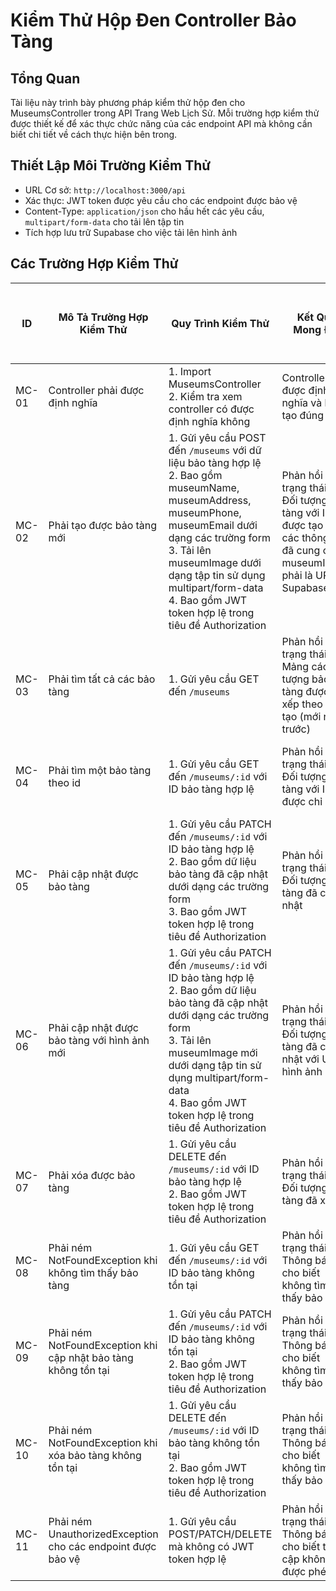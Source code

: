 # Kiểm Thử Hộp Đen Controller Bảo Tàng

## Tổng Quan
Tài liệu này trình bày phương pháp kiểm thử hộp đen cho MuseumsController trong API Trang Web Lịch Sử. Mỗi trường hợp kiểm thử được thiết kế để xác thực chức năng của các endpoint API mà không cần biết chi tiết về cách thực hiện bên trong.

## Thiết Lập Môi Trường Kiểm Thử
- URL Cơ sở: `http://localhost:3000/api`
- Xác thực: JWT token được yêu cầu cho các endpoint được bảo vệ
- Content-Type: `application/json` cho hầu hết các yêu cầu, `multipart/form-data` cho tải lên tập tin
- Tích hợp lưu trữ Supabase cho việc tải lên hình ảnh

## Các Trường Hợp Kiểm Thử

| ID | Mô Tả Trường Hợp Kiểm Thử | Quy Trình Kiểm Thử | Kết Quả Mong Đợi | Phụ Thuộc Giữa Các Trường Hợp | Kết Quả | Ngày Kiểm Thử | Ghi Chú |
|----|----------------------|---------------------|-----------------|---------------------------|--------|-----------|------|
| MC-01 | Controller phải được định nghĩa | 1. Import MuseumsController<br>2. Kiểm tra xem controller có được định nghĩa không | Controller phải được định nghĩa và khởi tạo đúng | Không | | | Xác thực cơ bản sự tồn tại của controller |
| MC-02 | Phải tạo được bảo tàng mới | 1. Gửi yêu cầu POST đến `/museums` với dữ liệu bảo tàng hợp lệ<br>2. Bao gồm museumName, museumAddress, museumPhone, museumEmail dưới dạng các trường form<br>3. Tải lên museumImage dưới dạng tập tin sử dụng multipart/form-data<br>4. Bao gồm JWT token hợp lệ trong tiêu đề Authorization | Phản hồi với trạng thái 201<br>Đối tượng bảo tàng với ID được tạo và các thông tin đã cung cấp<br>museumImage phải là URL Supabase | Không | | | Endpoint được bảo vệ yêu cầu xác thực |
| MC-03 | Phải tìm tất cả các bảo tàng | 1. Gửi yêu cầu GET đến `/museums` | Phản hồi với trạng thái 200<br>Mảng các đối tượng bảo tàng được sắp xếp theo ngày tạo (mới nhất trước) | MC-02 | | | Endpoint công khai, không yêu cầu xác thực |
| MC-04 | Phải tìm một bảo tàng theo id | 1. Gửi yêu cầu GET đến `/museums/:id` với ID bảo tàng hợp lệ | Phản hồi với trạng thái 200<br>Đối tượng bảo tàng với ID được chỉ định | MC-02 | | | Endpoint công khai, không yêu cầu xác thực |
| MC-05 | Phải cập nhật được bảo tàng | 1. Gửi yêu cầu PATCH đến `/museums/:id` với ID bảo tàng hợp lệ<br>2. Bao gồm dữ liệu bảo tàng đã cập nhật dưới dạng các trường form<br>3. Bao gồm JWT token hợp lệ trong tiêu đề Authorization | Phản hồi với trạng thái 200<br>Đối tượng bảo tàng đã cập nhật | MC-02 | | | Endpoint được bảo vệ yêu cầu xác thực |
| MC-06 | Phải cập nhật được bảo tàng với hình ảnh mới | 1. Gửi yêu cầu PATCH đến `/museums/:id` với ID bảo tàng hợp lệ<br>2. Bao gồm dữ liệu bảo tàng đã cập nhật dưới dạng các trường form<br>3. Tải lên museumImage mới dưới dạng tập tin sử dụng multipart/form-data<br>4. Bao gồm JWT token hợp lệ trong tiêu đề Authorization | Phản hồi với trạng thái 200<br>Đối tượng bảo tàng đã cập nhật với URL hình ảnh mới | MC-02 | | | Endpoint được bảo vệ yêu cầu xác thực |
| MC-07 | Phải xóa được bảo tàng | 1. Gửi yêu cầu DELETE đến `/museums/:id` với ID bảo tàng hợp lệ<br>2. Bao gồm JWT token hợp lệ trong tiêu đề Authorization | Phản hồi với trạng thái 200<br>Đối tượng bảo tàng đã xóa | MC-02 | | | Endpoint được bảo vệ yêu cầu xác thực |
| MC-08 | Phải ném NotFoundException khi không tìm thấy bảo tàng | 1. Gửi yêu cầu GET đến `/museums/:id` với ID bảo tàng không tồn tại | Phản hồi với trạng thái 404<br>Thông báo lỗi cho biết không tìm thấy bảo tàng | Không | | | |
| MC-09 | Phải ném NotFoundException khi cập nhật bảo tàng không tồn tại | 1. Gửi yêu cầu PATCH đến `/museums/:id` với ID bảo tàng không tồn tại<br>2. Bao gồm JWT token hợp lệ trong tiêu đề Authorization | Phản hồi với trạng thái 404<br>Thông báo lỗi cho biết không tìm thấy bảo tàng | Không | | | Endpoint được bảo vệ yêu cầu xác thực |
| MC-10 | Phải ném NotFoundException khi xóa bảo tàng không tồn tại | 1. Gửi yêu cầu DELETE đến `/museums/:id` với ID bảo tàng không tồn tại<br>2. Bao gồm JWT token hợp lệ trong tiêu đề Authorization | Phản hồi với trạng thái 404<br>Thông báo lỗi cho biết không tìm thấy bảo tàng | Không | | | Endpoint được bảo vệ yêu cầu xác thực |
| MC-11 | Phải ném UnauthorizedException cho các endpoint được bảo vệ | 1. Gửi yêu cầu POST/PATCH/DELETE mà không có JWT token hợp lệ | Phản hồi với trạng thái 401<br>Thông báo lỗi cho biết truy cập không được phép | Không | | | Kiểm tra yêu cầu xác thực |
